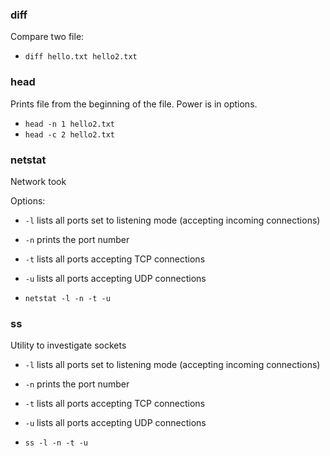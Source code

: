 ### diff

Compare two file:

* `diff hello.txt hello2.txt`

### head

Prints file from the beginning of the file. Power is in options.

* `head -n 1 hello2.txt`
* `head -c 2 hello2.txt`

### netstat

Network took

Options:

* `-l` lists all ports set to listening mode (accepting incoming connections)
* `-n` prints the port number
* `-t` lists all ports accepting TCP connections
* `-u` lists all ports accepting UDP connections

* `netstat -l -n -t -u`


### ss

Utility to investigate sockets

* `-l` lists all ports set to listening mode (accepting incoming connections)
* `-n` prints the port number
* `-t` lists all ports accepting TCP connections
* `-u` lists all ports accepting UDP connections

* `ss -l -n -t -u`
